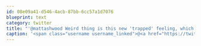 ```yaml
---
id: 08e09a41-d546-4acb-87bb-6cc57a1d7076
blueprint: text
category: twitter
title: "'@mattashwood Weird thing is this new 'trapped' feeling, which I've only ever seen in the Microsoft ecosystem."
caption: '<span class="username username_linked">@<a href="https://twitter.com/mattashwood" title="Matt Ashwood">mattashwood</a></span> Weird thing is this new ''trapped'' feeling, which I''ve only ever seen in the Microsoft ecosystem.'
---
```

